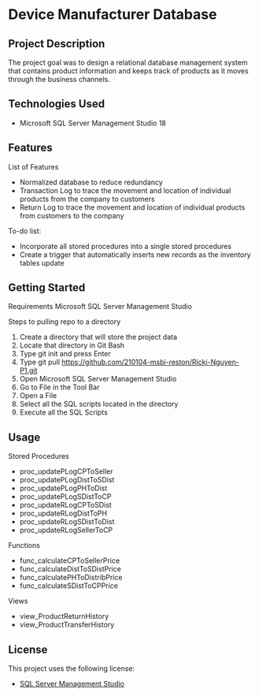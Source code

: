 # Device Manufacturer Database

## Project Description
The project goal was to design a relational database management system that contains product information and keeps track of products as it moves through the business channels.


## Technologies Used
* Microsoft SQL Server Management Studio 18

## Features
List of Features
* Normalized database to reduce redundancy
* Transaction Log to trace the movement and location of individual products from the company to customers
* Return Log to trace the movement and location of individual products from customers to the company


To-do list:
* Incorporate all stored procedures into a single stored procedures
* Create a trigger that automatically inserts new records as the inventory tables update


## Getting Started
Requirements
Microsoft SQL Server Management Studio 

Steps to pulling repo to a directory
1. Create a directory that will store the project data
2. Locate that directory in Git Bash
3. Type git init and press Enter
4. Type git pull https://github.com/210104-msbi-reston/Ricki-Nguyen-P1.git
5. Open Microsoft SQL Server Management Studio
6. Go to File in the Tool Bar
7. Open a File
8. Select all the SQL scripts located in the directory
9. Execute all the SQL Scripts

## Usage
Stored Procedures
* proc_updatePLogCPToSeller
* proc_updatePLogDistToSDist
* proc_updatePLogPHToDist
* proc_updatePLogSDistToCP
* proc_updateRLogCPToSDist
* proc_updateRLogDistToPH
* proc_updateRLogSDistToDist
* proc_updateRLogSellerToCP

Functions
* func_calculateCPToSellerPrice
* func_calculateDistToSDistPrice
* func_calculatePHToDistribPrice
* func_calculateSDistToCPPrice

Views
* view_ProductReturnHistory
* view_ProductTransferHistory


## License
This project uses the following license:
* [SQL Server Management Studio](https://docs.microsoft.com/en-us/legal/sql/sql-server-management-studio-license-terms)
